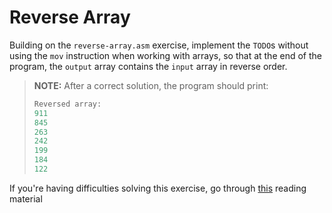 # Reverse Array

Building on the `reverse-array.asm` exercise, implement the `TODO`s without using the `mov` instruction when working with arrays, so that at the end of the program, the `output` array contains the `input` array in reverse order.

> **NOTE:** After a correct solution, the program should print:
>
>```c
> Reversed array:
> 911
> 845
> 263
> 242
> 199
> 184
> 122
>```

If you're having difficulties solving this exercise, go through [this](../../../reading/stack.md) reading material
